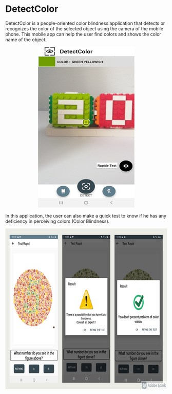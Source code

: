 # DetectColor

DetectColor is a people-oriented color blindness application that detects or recognizes the color of the selected object using the camera of the mobile phone. This mobile app can help the user find colors and shows the color name of the object.

<p align="center">
<img src="https://github.com/BogdanKocsis/DetectColor/blob/main/images/Screenshot_20210120-100833_DetecCor.jpg" width="300" height="500" />
</p>

In this application, the user can also make a quick test to know if he has any deficiency in perceiving colors (Color Blindness).

<p align="center">
<img src="https://github.com/BogdanKocsis/DetectColor/blob/main/images/My%20Post.png" width="700" height="500" />
</p>
